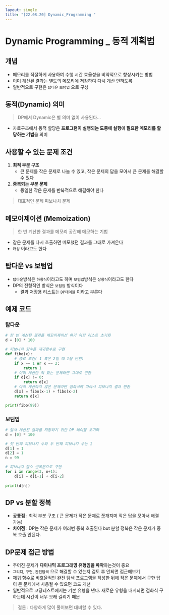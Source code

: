 ```yaml
---
layout: single
title: "[22.08.20] Dynamic_Programming "
---
```

# Dynamic Programming _ 동적 계획법



## 개념

- 메모리를 적절하게 사용하여 수행 시간 효율성을 비약적으로 향상시키는 방법
- 이미 계산된 결과는 별도의 메모리에 저장하여 다시 계산 안하도록
- 일반적으로 구현은 `탑다운` `보텀업` 으로 구성



## 동적(Dynamic) 의미

> DP에서 Dynamic은 별 의미 없이 사용된다...

- 자료구조에서 동적 할당은 **프로그램이 실행되는 도중에 실행에 필요한 메모리를 할당하는 기법**을 의미



## 사용할 수 있는 문제 조건

1. **최적 부분 구조**
   - 큰 문제를 작은 문제로 나눌 수 있고, 작은 문제의 답을 모아서 큰 문제를 해결할 수 있다
2. **중복되는 부분 문제**
   - 동일한 작은 문제를 반복적으로 해결해야 한다

> 대표적인 문제 피보나치 문제



## 메모이제이션 (Memoization)

> 한 번 계산한 결과를 메모리 공간에 메모하는 기법

- 같은 문제를 다시 호출하면 메모했던 결과를 그대로 가져온다
- `캐싱` 이라고도 한다



## 탑다운 vs 보텀업

- `탑다운`방식은 `하향식`이라고도 하며 `보텀업`방식은 `상향식`이라고도 한다
- DP의 전형적인 방식은 `보텀업` 방식이다
  - 결과 저장용 리스트는 `DP테이블` 이라고 부른다

## 예제 코드

### 탑다운

```python
# 한 번 계산된 결과를 메모이제이션 하기 위한 리스트 초기화
d = [0] * 100

# 피보나치 함수를 재귀함수로 구현
def fibo(x):
    # 종료 조건( 1 혹은 2일 때 1을 반환)
    if x == 1 or x == 2:
        return 1
    # 이미 계산한 적 있는 문제라면 그대로 반환
    if d[x] != 0:
        return d[x]
   	# 아직 계산하지 않은 문제라면 점화식에 따라서 피보나치 결과 반환
    d[x] = fibo(x-1) + fibo(x-2)
    return d[x]

print(fibo(99))
```

### 보텀업

```python
# 앞서 계산된 결과를 저장하기 위한 DP 테이블 초기화
d = [0] * 100

# 첫 번째 피보나치 수와 두 번째 피보나치 수는 1
d[1] = 1
d[2] = 1
n = 99

# 피보나치 함수 반복문으로 구현
for i in range(3, n+1):
    d[i] = d[i-1] + d[i-2]
    
print(d[n])
```





## DP vs 분할 정복

- **공통점** : 최적 부분 구조 ( 큰 문제가 작은 문제로 쪼개지며 작은 답을 모아서 해결 가능)
- **차이점** : DP는 작은 문제가 여러번 중복 호출된다 but 분할 정복은 작은 문제가 중복 호출 안된다.





## DP문제 접근 방법

- 주어진 문제가 **다이나믹 프로그래밍 유형임을 파악**하는것이 중요
-  `그리디`, `구현`, `완전탐색` 으로 해결할 수 있는지 검토 후 안되면 접근해보기
- 재귀 함수로 비효율적인 완전 탐색 프로그램을 작성한 뒤에 작은 문제에서 구한 답이 큰 문제에서 사용될 수 있으면 코드 개선
- 일반적으로 코딩테스트에서는 기본 유형을 낸다. 새로운 유형을 내게되면 점화식 구하는데 시간이 너무 오래 걸리기 때문

> 결론 : 다양하게 많이 풀어보면 대비할 수 있다.
